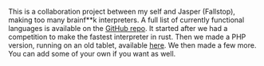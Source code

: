 
This is a collaboration project between my self and Jasper (Fallstop), making too many brainf**k interpreters. A full 
list of currently functional languages is available on the [GitHub repo](https://github.com/fallstop/bf-in-rosetta). It
started after we had a competition to make the fastest interpreter in rust. Then we made a PHP version, running on an
old tablet, available [here](http://brainfucked.qrl.nz). We then made a few more. You can add some of your own if you 
want as well.
